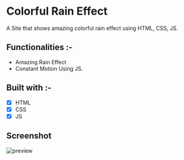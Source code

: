 # Colorful Rain Effect

A Site that shows amazing colorful rain effect using HTML, CSS, JS.

## Functionalities :-

- Amazing Rain Effect
- Constant Motion Using JS.

## Built with :-

- [x] HTML
- [x] CSS
- [x] JS

## Screenshot

![preview](https://user-images.githubusercontent.com/85401522/156910556-a22eecf1-4251-42ed-97ba-02c410b59456.png)

